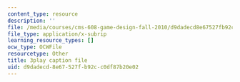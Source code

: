 ```yaml
---
content_type: resource
description: ''
file: /media/courses/cms-608-game-design-fall-2010/d9dadecd8e67527fb92cc0df87b20e02_68569.vtt
file_type: application/x-subrip
learning_resource_types: []
ocw_type: OCWFile
resourcetype: Other
title: 3play caption file
uid: d9dadecd-8e67-527f-b92c-c0df87b20e02
---
```

